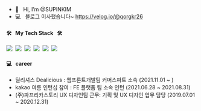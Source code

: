- 👋 &nbsp; Hi, I’m @SUPINKIM
- 💻 &nbsp; 블로그 이사했습니다~ https://velog.io/@qorgkr26
 

#### 🛠 &nbsp; My Tech Stack &nbsp; 🛠

<img src="https://img.shields.io/badge/JavaScript-ff867c?style=flat-square&logo=JavaScript&logoColor=white"/>&nbsp;&nbsp;<img src="https://img.shields.io/badge/Tailwind CSS-06B6D4?style=flat-square&logo=Tailwind CSS&logoColor=white"/>&nbsp;&nbsp;<img src="https://img.shields.io/badge/React.js-6c5ce7?style=flat-square&logo=React&logoColor=white"/>&nbsp;&nbsp;<img src="https://img.shields.io/badge/Vue.js-4FC08D?style=flat-square&logo=Vue.js&logoColor=white"/>&nbsp;&nbsp;<img src="https://img.shields.io/badge/TypeScript-1976d2?style=flat-square&logo=TypeScript&logoColor=white"/>&nbsp;&nbsp;<img src="https://img.shields.io/badge/Node.js-339933?style=flat-square&logo=Node.js&logoColor=white"/>


#### 💻 &nbsp; career 
- 딜리셔스 Dealicious : 웹프론트개발팀 커머스파트 소속 (2021.11.01 ~ ) 
- kakao 여름 인턴십 참여 : FE 플랫폼 팀 소속 인턴 (2021.06.28 ~ 2021.08.31)
- (주)파프리카스토리 UX 디자인팀 근무: 기획 및 UX 디자인 업무 담당 (2019.07.01 ~ 2020.12.31)
<!---
SUPINKIM/SUPINKIM is a ✨ special ✨ repository because its `README.md` (this file) appears on your GitHub profile.
You can click the Preview link to take a look at your changes.
--->
